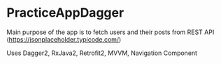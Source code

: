 # PracticeAppDagger

Main purpose of the app is to fetch users and their posts from REST API (https://jsonplaceholder.typicode.com/)

Uses Dagger2, RxJava2, Retrofit2, MVVM, Navigation Component
